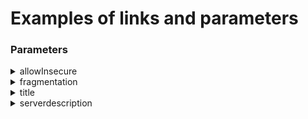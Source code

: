 # Examples of links and parameters

### Parameters

<details>

<summary>allowInsecure</summary>

Allows connections without TLS certificate verification.\
Set in the configuration URL:

* For **VMess**:\
  `"allowInsecure": "1"`
* For other protocols:\
  `allowInsecure=1`

</details>

<details>

<summary>fragmentation</summary>

This enables traffic fragmentation. It can be configured globally (via app settings) or per server:

* **Global setting** — applies to all connections.
* **Per-server setting**:
  * **VMess**:\
    `"fragment": "1-10,5-20,tlshello"`
  * **Others**:\
    `fragment=3,1,tlshello`

</details>

<details>

<summary>title</summary>

Server name (up to 30 characters).\
If it exceeds the screen width, it will be truncated with ellipsis (`...`).\
Defined at the end of the config after `#`.

**Example:**\
`vmess://...#My_Server`

</details>

<details>

<summary>serverdescription</summary>

Available **only when `ProviderID` is set**.\
Displays a subtitle below the server name instead of protocol labels like "VMess", "VLESS", or "Trojan".

* Max length: 30 characters
* Truncated with `...` if too long
* Specified after the title with `?`

**Example:**\
`vmess://...#MyServer?serverdescription=Netflix`

</details>
